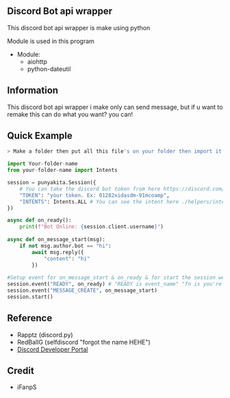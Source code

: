 ## Discord Bot api wrapper
This discord bot api wrapper is make using python

Module is used in this program

- Module:
    - aiohttp
    - python-dateutil

## Information
This discord bot api wrapper i make only can send message, but if u want to remake this can do what you want? you can!

## Quick Example
```bash
> Make a folder then put all this file's on your folder then import it as a module
```
```Python
import Your-folder-name
from your-folder-name import Intents

session = punyakita.Session({
    # You can take the discord bot token from here https://discord.com/developers/applications
    "TOKEN": "your token. Ex: 01282xidasdm-91mcoamp",
    "INTENTS": Intents.ALL # You can see the intent here ./helpers/intents.py. Check all the privileged gateaways here if the bot don't on or get intents error : https://discord.com/developers/applications/BotID/bot
})

async def on_ready():
    print(f"Bot Online: {session.client.username}")
    
async def on_message_start(msg):
    if not msg.author.bot == "hi":
        await msg.reply({
            "content": "hi"
        })
        
#Setup event for on_message_start & on_ready & for start the session websocket
session.event("READY", on_ready) # "READY is event_name" "fn is you're function name "on_ready""
session.event("MESSAGE_CREATE", on_message_start)
session.start()
```

## Reference
- Rapptz (discord.py)
- RedBallG (selfdiscord "forgot the name HEHE")
- [Discord Developer Portal](https://discord.com/developers/applications)

## Credit
- iFanpS
